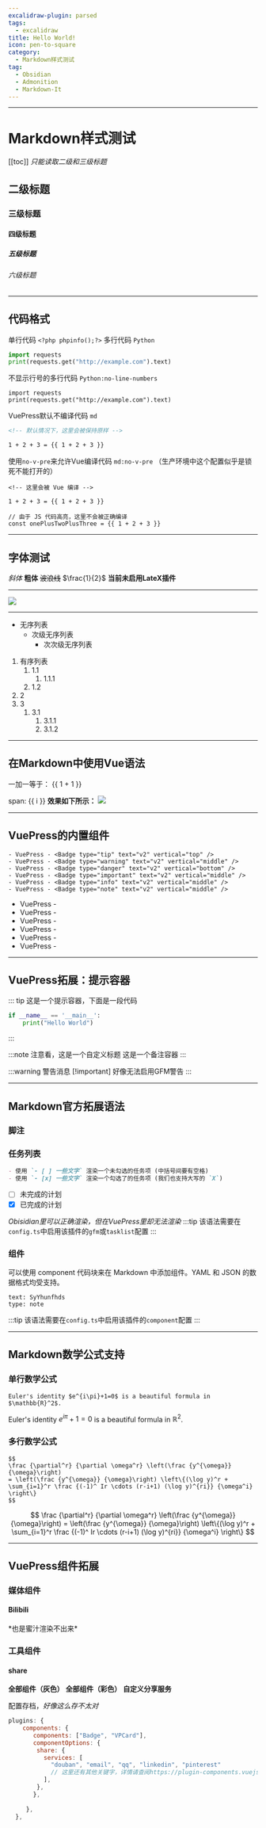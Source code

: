 ```yaml
---
excalidraw-plugin: parsed
tags:
  - excalidraw
title: Hello World!
icon: pen-to-square
category:
  - Markdown样式测试
tag:
  - Obsidian
  - Admonition
  - Markdown-It
---
```


***
# Markdown样式测试
[[toc]]
*只能读取二级和三级标题*
## 二级标题

### 三级标题

#### 四级标题

##### 五级标题
###### 六级标题

***
## 代码格式
单行代码 `<?php phpinfo();?>`
多行代码 `Python`
```Python
import requests
print(requests.get("http://example.com").text)
```
不显示行号的多行代码 `Python:no-line-numbers`
```Python:no-line-numbers
import requests
print(requests.get("http://example.com").text)
```

VuePress默认不编译代码 `md`
```md
<!-- 默认情况下，这里会被保持原样 -->

1 + 2 + 3 = {{ 1 + 2 + 3 }}
```
使用`no-v-pre`来允许Vue编译代码 `md:no-v-pre` （生产环境中这个配置似乎是锁死不能打开的）
```md:no-v-pre
<!-- 这里会被 Vue 编译 -->

1 + 2 + 3 = {{ 1 + 2 + 3 }}
```

```js:no-v-pre
// 由于 JS 代码高亮，这里不会被正确编译
const onePlusTwoPlusThree = {{ 1 + 2 + 3 }}
```

***
##  字体测试
*斜体*
**粗体**
~~波浪线~~
$\frac{1}{2}$ **当前未启用LateX插件**
***
![](../static-assets/Pasted%20image%2020250705214847.png)

***

- 无序列表
	- 次级无序列表
		- 次次级无序列表

1. 有序列表
	1. 1.1
		1. 1.1.1
	2. 1.2
2. 2
3. 3
	1. 3.1
		1. 3.1.1
		2. 3.1.2
***
## 在Markdown中使用Vue语法
一加一等于： {{ 1 + 1 }}

<span v-for="i in 3"> span: {{ i }} </span>
**效果如下所示：**
![](../static-assets/Pasted%20image%2020250705221913.png)
***
## VuePress的内置组件
```
- VuePress - <Badge type="tip" text="v2" vertical="top" />
- VuePress - <Badge type="warning" text="v2" vertical="middle" />
- VuePress - <Badge type="danger" text="v2" vertical="bottom" />
- VuePress - <Badge type="important" text="v2" vertical="middle" />
- VuePress - <Badge type="info" text="v2" vertical="middle" />
- VuePress - <Badge type="note" text="v2" vertical="middle" />
```

- VuePress - <Badge type="tip" text="提示" vertical="top" />
- VuePress - <Badge type="warning" text="警告" vertical="middle" />
- VuePress - <Badge type="danger" text="危险" vertical="bottom" />
- VuePress - <Badge type="important" text="重要" vertical="middle" />
- VuePress - <Badge type="info" text="信息" vertical="middle" />
- VuePress - <Badge type="note" text="备注" vertical="middle" />

***
## VuePress拓展：提示容器
::: tip
这是一个提示容器，下面是一段代码
```Python
if __name__ == '__main__':
	print("Hello World")
```
:::

:::note 注意看，这是一个自定义标题
这是一个备注容器
:::

:::warning 警告消息
[!important]
好像无法启用GFM警告
:::
***
## Markdown官方拓展语法
### 脚注
### 任务列表
```md
- 使用 `- [ ] 一些文字` 渲染一个未勾选的任务项 (中括号间要有空格)
- 使用 `- [x] 一些文字` 渲染一个勾选了的任务项 (我们也支持大写的 `X`)
```

- [ ]  未完成的计划
- [x]  已完成的计划

*Obisidian里可以正确渲染，但在VuePress里却无法渲染*
:::tip
该语法需要在`config.ts`中启用该插件的`gfm`或`tasklist`配置
:::
### 组件

可以使用 component 代码块来在 Markdown 中添加组件。YAML 和 JSON 的数据格式均受支持。
```component Badge
text: SyYhunfhds
type: note
```

:::tip
该语法需要在`config.ts`中启用该插件的`component`配置
:::

***
## Markdown数学公式支持
### 单行数学公式

```
Euler's identity $e^{i\pi}+1=0$ is a beautiful formula in $\mathbb{R}^2$.
```

Euler's identity $e^{i\pi}+1=0$ is a beautiful formula in $\mathbb{R}^2$.
### 多行数学公式
```
$$
\frac {\partial^r} {\partial \omega^r} \left(\frac {y^{\omega}} {\omega}\right)
= \left(\frac {y^{\omega}} {\omega}\right) \left\{(\log y)^r + \sum_{i=1}^r \frac {(-1)^ Ir \cdots (r-i+1) (\log y)^{ri}} {\omega^i} \right\}
$$
```

$$
\frac {\partial^r} {\partial \omega^r} \left(\frac {y^{\omega}} {\omega}\right)
= \left(\frac {y^{\omega}} {\omega}\right) \left\{(\log y)^r + \sum_{i=1}^r \frac {(-1)^ Ir \cdots (r-i+1) (\log y)^{ri}} {\omega^i} \right\}
$$

***
## VuePress组件拓展
### 媒体组件
#### Bilibili
<BiliBili bvid="BV1kt411o7C3" />
*也是蜜汁渲染不出来*

### 工具组件
#### share
**全部组件（灰色）**
<Share />
**全部组件（彩色）**
<Share colorful/>
**自定义分享服务**
<Share :services="['qq','weibo']" />

配置存档，*好像这么存不太对*
```javascript
plugins: {
    components: {
       components: ["Badge", "VPCard"],
       componentOptions: {
        share: {
          services: [
            "douban", "email", "qq", "linkedin", "pinterest"
            // 这里还有其他关键字，详情请查阅https://plugin-components.vuejs.press/zh/guide/utilities/share.html#%E8%AE%BE%E7%BD%AE%E7%BB%84%E4%BB%B6
          ],
        },
       },
       
     },
  },
```
